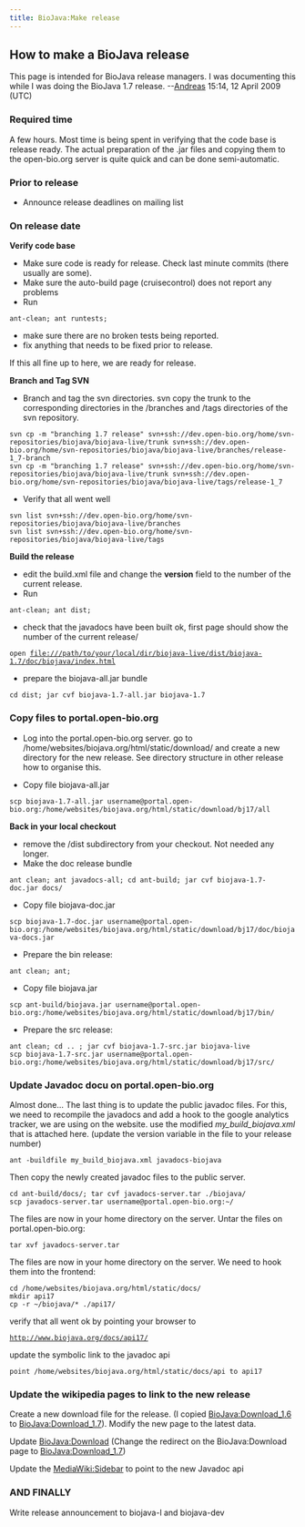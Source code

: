 ```yaml
---
title: BioJava:Make release
---
```


How to make a BioJava release
-----------------------------

This page is intended for BioJava release managers. I was documenting
this while I was doing the BioJava 1.7
release. --[Andreas](User:Andreas "wikilink") 15:14, 12 April 2009 (UTC)

### Required time

A few hours. Most time is being spent in verifying that the code base is
release ready. The actual preparation of the .jar files and copying them
to the open-bio.org server is quite quick and can be done
semi-automatic.

### Prior to release

-   Announce release deadlines on mailing list

### On release date

**Verify code base**

-   Make sure code is ready for release. Check last minute commits
    (there usually are some).
-   Make sure the auto-build page (cruisecontrol) does not report any
    problems
-   Run

`ant-clean; ant runtests;`

-   make sure there are no broken tests being reported.
-   fix anything that needs to be fixed prior to release.

If this all fine up to here, we are ready for release.

**Branch and Tag SVN**

-   Branch and tag the svn directories. svn copy the trunk to the
    corresponding directories in the /branches and /tags directories of
    the svn repository.

`svn cp -m "branching 1.7 release" svn+ssh://dev.open-bio.org/home/svn-repositories/biojava/biojava-live/trunk svn+ssh://dev.open-bio.org/home/svn-repositories/biojava/biojava-live/branches/release-1_7-branch`  
`svn cp -m "branching 1.7 release" svn+ssh://dev.open-bio.org/home/svn-repositories/biojava/biojava-live/trunk svn+ssh://dev.open-bio.org/home/svn-repositories/biojava/biojava-live/tags/release-1_7`

-   Verify that all went well

`svn list svn+ssh://dev.open-bio.org/home/svn-repositories/biojava/biojava-live/branches`  
`svn list svn+ssh://dev.open-bio.org/home/svn-repositories/biojava/biojava-live/tags`

**Build the release**

-   edit the build.xml file and change the **version** field to the
    number of the current release.
-   Run

`ant-clean; ant dist;`

-   check that the javadocs have been built ok, first page should show
    the number of the current release/

`open `[`file:///path/to/your/local/dir/biojava-live/dist/biojava-1.7/doc/biojava/index.html`](file:///path/to/your/local/dir/biojava-live/dist/biojava-1.7/doc/biojava/index.html)

-   prepare the biojava-all.jar bundle

`cd dist; jar cvf biojava-1.7-all.jar biojava-1.7`

### Copy files to portal.open-bio.org

-   Log into the portal.open-bio.org server. go to
    /home/websites/biojava.org/html/static/download/ and create a new
    directory for the new release. See directory structure in other
    release how to organise this.

<!-- -->

-   Copy file biojava-all.jar

`scp biojava-1.7-all.jar username@portal.open-bio.org:/home/websites/biojava.org/html/static/download/bj17/all`

**Back in your local checkout**

-   remove the /dist subdirectory from your checkout. Not needed any
    longer.
-   Make the doc release bundle

`ant clean; ant javadocs-all; cd ant-build; jar cvf biojava-1.7-doc.jar docs/`

-   Copy file biojava-doc.jar

`scp biojava-1.7-doc.jar username@portal.open-bio.org:/home/websites/biojava.org/html/static/download/bj17/doc/biojava-docs.jar`

-   Prepare the bin release:

`ant clean; ant;`

-   Copy file biojava.jar

`scp ant-build/biojava.jar username@portal.open-bio.org:/home/websites/biojava.org/html/static/download/bj17/bin/`

-   Prepare the src release:

`ant clean; cd .. ; jar cvf biojava-1.7-src.jar biojava-live`  
`scp biojava-1.7-src.jar username@portal.open-bio.org:/home/websites/biojava.org/html/static/download/bj17/src/`

### Update Javadoc docu on portal.open-bio.org

Almost done... The last thing is to update the public javadoc files. For
this, we need to recompile the javadocs and add a hook to the google
analytics tracker, we are using on the website. use the modified
*my\_build\_biojava.xml* that is attached here. (update the version
variable in the file to your release number)

`ant -buildfile my_build_biojava.xml javadocs-biojava`

Then copy the newly created javadoc files to the public server.

`cd ant-build/docs/; tar cvf javadocs-server.tar ./biojava/`  
`scp javadocs-server.tar username@portal.open-bio.org:~/`

The files are now in your home directory on the server. Untar the files
on portal.open-bio.org:

`tar xvf javadocs-server.tar`

The files are now in your home directory on the server. We need to hook
them into the frontend:

`cd /home/websites/biojava.org/html/static/docs/`  
`mkdir api17`  
`cp -r ~/biojava/* ./api17/ `

verify that all went ok by pointing your browser to

[`http://www.biojava.org/docs/api17/`](http://www.biojava.org/docs/api17/)

update the symbolic link to the javadoc api

`point /home/websites/biojava.org/html/static/docs/api to api17`

### Update the wikipedia pages to link to the new release

Create a new download file for the release. (I copied
<BioJava:Download_1.6> to <BioJava:Download_1.7>). Modify the new page
to the latest data.

Update <BioJava:Download> (Change the redirect on the BioJava:Download
page to <BioJava:Download_1.7>)

Update the <MediaWiki:Sidebar> to point to the new Javadoc api

### AND FINALLY

Write release announcement to biojava-l and biojava-dev
